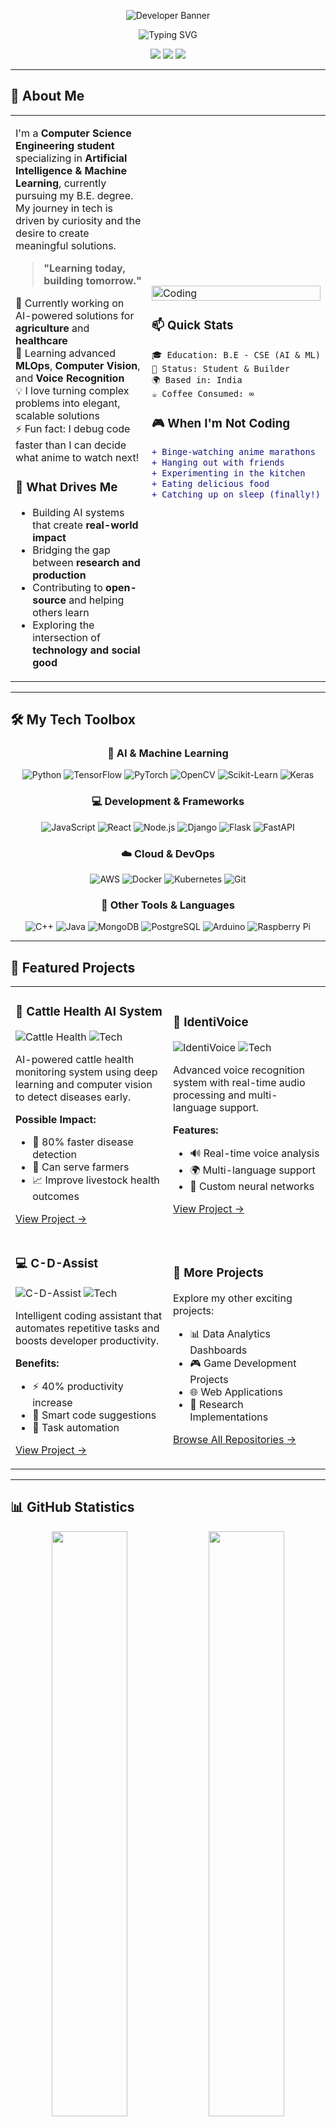 <div align="center">

![Developer Banner](https://ishan-rest.vercel.app/svg/banner/dev5/Yuvanraj)

<img src="https://readme-typing-svg.demolab.com?font=Fira+Code&weight=600&size=28&duration=3000&pause=1000&color=6366F1&center=true&vCenter=true&random=false&width=600&lines=Computer+Science+Student+%F0%9F%8E%93;AI%2FML+Enthusiast+%F0%9F%A4%96;Problem+Solver+%F0%9F%8E%AF;Always+Learning+%F0%9F%9A%80" alt="Typing SVG" />

<p align="center">
  <img src="https://img.shields.io/badge/Focus-AI%20%26%20Machine%20Learning-6366F1?style=flat-square" />
  <img src="https://img.shields.io/badge/Lives-India%20%F0%9F%87%AE%F0%9F%87%B3-10B981?style=flat-square" />
  <img src="https://img.shields.io/badge/Loves-Building%20Cool%20Stuff-EC4899?style=flat-square" />
</p>

</div>

---

## 🎨 About Me

<table>
<tr>
<td width="60%">

I'm a **Computer Science Engineering student** specializing in **Artificial Intelligence & Machine Learning**, currently pursuing my B.E. degree. My journey in tech is driven by curiosity and the desire to create meaningful solutions.

> **"Learning today, building tomorrow."**

🔭 Currently working on AI-powered solutions for **agriculture** and **healthcare**  
🌱 Learning advanced **MLOps**, **Computer Vision**, and **Voice Recognition**  
💡 I love turning complex problems into elegant, scalable solutions  
⚡ Fun fact: I debug code faster than I can decide what anime to watch next!

### 🎯 What Drives Me

- Building AI systems that create **real-world impact**
- Bridging the gap between **research and production**
- Contributing to **open-source** and helping others learn
- Exploring the intersection of **technology and social good**

</td>
<td width="40%">

<img src="https://user-images.githubusercontent.com/74038190/229223263-cf2e4b07-2615-4f87-9c38-e37600f8381a.gif" width="100%" alt="Coding" />

### 📫 Quick Stats

```text
🎓 Education: B.E - CSE (AI & ML)
💼 Status: Student & Builder
🌍 Based in: India
☕ Coffee Consumed: ∞
```

### 🎮 When I'm Not Coding

```diff
+ Binge-watching anime marathons
+ Hanging out with friends
+ Experimenting in the kitchen
+ Eating delicious food
+ Catching up on sleep (finally!)
```

</td>
</tr>
</table>

---

## 🛠️ My Tech Toolbox

<div align="center">

### 🤖 AI & Machine Learning
![Python](https://img.shields.io/badge/Python-3776AB?style=for-the-badge&logo=python&logoColor=white)
![TensorFlow](https://img.shields.io/badge/TensorFlow-FF6F00?style=for-the-badge&logo=tensorflow&logoColor=white)
![PyTorch](https://img.shields.io/badge/PyTorch-EE4C2C?style=for-the-badge&logo=pytorch&logoColor=white)
![OpenCV](https://img.shields.io/badge/OpenCV-27338e?style=for-the-badge&logo=OpenCV&logoColor=white)
![Scikit-Learn](https://img.shields.io/badge/scikit--learn-F7931E?style=for-the-badge&logo=scikit-learn&logoColor=white)
![Keras](https://img.shields.io/badge/Keras-D00000?style=for-the-badge&logo=keras&logoColor=white)

### 💻 Development & Frameworks
![JavaScript](https://img.shields.io/badge/JavaScript-F7DF1E?style=for-the-badge&logo=javascript&logoColor=black)
![React](https://img.shields.io/badge/React-20232A?style=for-the-badge&logo=react&logoColor=61DAFB)
![Node.js](https://img.shields.io/badge/Node.js-43853D?style=for-the-badge&logo=node.js&logoColor=white)
![Django](https://img.shields.io/badge/Django-092E20?style=for-the-badge&logo=django&logoColor=white)
![Flask](https://img.shields.io/badge/Flask-000000?style=for-the-badge&logo=flask&logoColor=white)
![FastAPI](https://img.shields.io/badge/FastAPI-009688?style=for-the-badge&logo=fastapi&logoColor=white)

### ☁️ Cloud & DevOps
![AWS](https://img.shields.io/badge/AWS-232F3E?style=for-the-badge&logo=amazon-aws&logoColor=white)
![Docker](https://img.shields.io/badge/Docker-2496ED?style=for-the-badge&logo=docker&logoColor=white)
![Kubernetes](https://img.shields.io/badge/Kubernetes-326ce5?style=for-the-badge&logo=kubernetes&logoColor=white)
![Git](https://img.shields.io/badge/Git-F05032?style=for-the-badge&logo=git&logoColor=white)

### 🔧 Other Tools & Languages
![C++](https://img.shields.io/badge/C++-00599C?style=for-the-badge&logo=cplusplus&logoColor=white)
![Java](https://img.shields.io/badge/Java-ED8B00?style=for-the-badge&logo=openjdk&logoColor=white)
![MongoDB](https://img.shields.io/badge/MongoDB-4EA94B?style=for-the-badge&logo=mongodb&logoColor=white)
![PostgreSQL](https://img.shields.io/badge/PostgreSQL-316192?style=for-the-badge&logo=postgresql&logoColor=white)
![Arduino](https://img.shields.io/badge/Arduino-00979D?style=for-the-badge&logo=Arduino&logoColor=white)
![Raspberry Pi](https://img.shields.io/badge/Raspberry%20Pi-A22846?style=for-the-badge&logo=Raspberry%20Pi&logoColor=white)

</div>

---

## 🌟 Featured Projects

<div align="center">

<table>
<tr>
<td width="50%">

### 🐄 Cattle Health AI System
![Cattle Health](https://img.shields.io/badge/Status-Active-10B981?style=flat-square)
![Tech](https://img.shields.io/badge/Tech-Computer%20Vision-6366F1?style=flat-square)

AI-powered cattle health monitoring system using deep learning and computer vision to detect diseases early.

**Possible Impact:** 
- 🎯 80% faster disease detection
- 🌾 Can serve farmers
- 📈 Improve livestock health outcomes

[View Project →](https://github.com/Yuvanraj-K-S/Cattle_Health_App)

</td>
<td width="50%">

### 🎤 IdentiVoice
![IdentiVoice](https://img.shields.io/badge/Status-Active-10B981?style=flat-square)
![Tech](https://img.shields.io/badge/Tech-Audio%20AI-8B5CF6?style=flat-square)

Advanced voice recognition system with real-time audio processing and multi-language support.

**Features:**
- 🔊 Real-time voice analysis
- 🌍 Multi-language support
- 🧠 Custom neural networks

[View Project →](https://github.com/Yuvanraj-K-S/IdentiVoice)

</td>
</tr>
<tr>
<td width="50%">

### 💻 C-D-Assist
![C-D-Assist](https://img.shields.io/badge/Status-Active-10B981?style=flat-square)
![Tech](https://img.shields.io/badge/Tech-ML%20Assistant-F59E0B?style=flat-square)

Intelligent coding assistant that automates repetitive tasks and boosts developer productivity.

**Benefits:**
- ⚡ 40% productivity increase
- 🤖 Smart code suggestions
- 🚀 Task automation

[View Project →](https://github.com/Yuvanraj-K-S/C-D-Assist)

</td>
<td width="50%">

### 🔗 More Projects

Explore my other exciting projects:

- 📊 Data Analytics Dashboards
- 🎮 Game Development Projects
- 🌐 Web Applications
- 🔬 Research Implementations

[Browse All Repositories →](https://github.com/Yuvanraj-K-S?tab=repositories)

</td>
</tr>
</table>

</div>

---

## 📊 GitHub Statistics

<div align="center">

<img width="49%" src="https://github-readme-stats.vercel.app/api?username=Yuvanraj-K-S&show_icons=true&theme=react&hide_border=true&bg_color=0D1117&title_color=6366F1&icon_color=8B5CF6&text_color=C9D1D9" />
<img width="49%" src="https://github-readme-streak-stats.herokuapp.com/?user=Yuvanraj-K-S&theme=react&hide_border=true&background=0D1117&stroke=6366F1&ring=8B5CF6&fire=EC4899&currStreakLabel=8B5CF6" />

<img width="49%" src="https://github-readme-stats.vercel.app/api/top-langs/?username=Yuvanraj-K-S&layout=compact&theme=react&hide_border=true&bg_color=0D1117&title_color=6366F1&text_color=C9D1D9" />

</div>

---

## 🏆 Coding Platforms

<div align="center">

| Platform | Profile | Highlights |
|:--------:|:-------:|:----------:|
| 💻 **LeetCode** | [@YUVANRAJ_01](https://leetcode.com/u/YUVANRAJ_01) | ![LeetCode](https://img.shields.io/badge/150+-Problems-FFA116?style=flat-square&logo=leetcode) |
| 👨‍💻 **CodeChef** | [@kit23bam063](https://www.codechef.com/users/kit23bam063) | ![CodeChef](https://img.shields.io/badge/1600+-Rating-5B4638?style=flat-square&logo=codechef) |
| 🎯 **Codolio** | [@Yuvan](https://codolio.com/profile/Yuvan) | ![Codolio](https://img.shields.io/badge/Active-Profile-8B5CF6?style=flat-square) |

### 🎯 Coding Philosophy

```javascript
while (alive) {
  eat();
  sleep();
  code();
  repeat();
}
```

</div>

---

## 🌐 Connect With Me

<div align="center">

<a href="https://www.linkedin.com/in/YUVANRAJ-K-S">
  <img src="https://img.shields.io/badge/LinkedIn-0077B5?style=for-the-badge&logo=linkedin&logoColor=white" alt="LinkedIn" />
</a>
<a href="mailto:kit27.am63@gmail.com">
  <img src="https://img.shields.io/badge/Email-D14836?style=for-the-badge&logo=gmail&logoColor=white" alt="Email" />
</a>

<br><br>


<img src="https://komarev.com/ghpvc/?username=Yuvanraj-K-S&style=for-the-badge&color=6366F1" alt="Profile Views" />

---

<sub>💜 Crafted with passion by Yuvanraj K S | Always learning, always building</sub>

<img src="https://user-images.githubusercontent.com/74038190/212284100-561aa473-3905-4a80-b561-0d28506553ee.gif" width="100%" />

</div>
